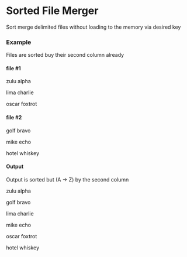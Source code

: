 # Sorted File Merger

Sort merge delimited files without loading to the memory via desired key

### Example

Files are sorted buy their second column already

#### file #1

zulu	alpha

lima	charlie

oscar	foxtrot


#### file #2

golf	bravo

mike	echo

hotel	whiskey

#### Output

Output is sorted but (A -> Z) by the second column

zulu	alpha

golf	bravo

lima	charlie

mike	echo

oscar	foxtrot

hotel	whiskey

